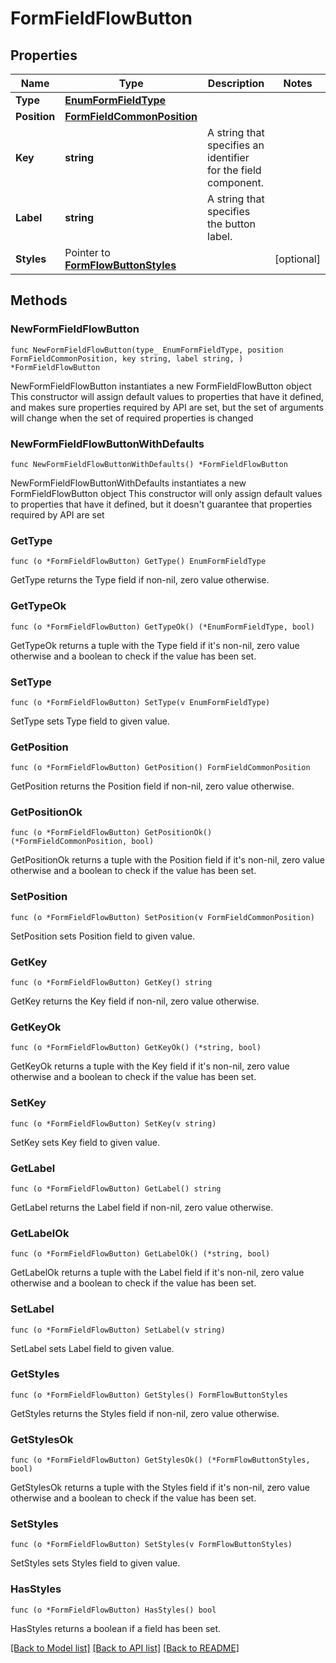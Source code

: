 # FormFieldFlowButton

## Properties

Name | Type | Description | Notes
------------ | ------------- | ------------- | -------------
**Type** | [**EnumFormFieldType**](EnumFormFieldType.md) |  | 
**Position** | [**FormFieldCommonPosition**](FormFieldCommonPosition.md) |  | 
**Key** | **string** | A string that specifies an identifier for the field component. | 
**Label** | **string** | A string that specifies the button label. | 
**Styles** | Pointer to [**FormFlowButtonStyles**](FormFlowButtonStyles.md) |  | [optional] 

## Methods

### NewFormFieldFlowButton

`func NewFormFieldFlowButton(type_ EnumFormFieldType, position FormFieldCommonPosition, key string, label string, ) *FormFieldFlowButton`

NewFormFieldFlowButton instantiates a new FormFieldFlowButton object
This constructor will assign default values to properties that have it defined,
and makes sure properties required by API are set, but the set of arguments
will change when the set of required properties is changed

### NewFormFieldFlowButtonWithDefaults

`func NewFormFieldFlowButtonWithDefaults() *FormFieldFlowButton`

NewFormFieldFlowButtonWithDefaults instantiates a new FormFieldFlowButton object
This constructor will only assign default values to properties that have it defined,
but it doesn't guarantee that properties required by API are set

### GetType

`func (o *FormFieldFlowButton) GetType() EnumFormFieldType`

GetType returns the Type field if non-nil, zero value otherwise.

### GetTypeOk

`func (o *FormFieldFlowButton) GetTypeOk() (*EnumFormFieldType, bool)`

GetTypeOk returns a tuple with the Type field if it's non-nil, zero value otherwise
and a boolean to check if the value has been set.

### SetType

`func (o *FormFieldFlowButton) SetType(v EnumFormFieldType)`

SetType sets Type field to given value.


### GetPosition

`func (o *FormFieldFlowButton) GetPosition() FormFieldCommonPosition`

GetPosition returns the Position field if non-nil, zero value otherwise.

### GetPositionOk

`func (o *FormFieldFlowButton) GetPositionOk() (*FormFieldCommonPosition, bool)`

GetPositionOk returns a tuple with the Position field if it's non-nil, zero value otherwise
and a boolean to check if the value has been set.

### SetPosition

`func (o *FormFieldFlowButton) SetPosition(v FormFieldCommonPosition)`

SetPosition sets Position field to given value.


### GetKey

`func (o *FormFieldFlowButton) GetKey() string`

GetKey returns the Key field if non-nil, zero value otherwise.

### GetKeyOk

`func (o *FormFieldFlowButton) GetKeyOk() (*string, bool)`

GetKeyOk returns a tuple with the Key field if it's non-nil, zero value otherwise
and a boolean to check if the value has been set.

### SetKey

`func (o *FormFieldFlowButton) SetKey(v string)`

SetKey sets Key field to given value.


### GetLabel

`func (o *FormFieldFlowButton) GetLabel() string`

GetLabel returns the Label field if non-nil, zero value otherwise.

### GetLabelOk

`func (o *FormFieldFlowButton) GetLabelOk() (*string, bool)`

GetLabelOk returns a tuple with the Label field if it's non-nil, zero value otherwise
and a boolean to check if the value has been set.

### SetLabel

`func (o *FormFieldFlowButton) SetLabel(v string)`

SetLabel sets Label field to given value.


### GetStyles

`func (o *FormFieldFlowButton) GetStyles() FormFlowButtonStyles`

GetStyles returns the Styles field if non-nil, zero value otherwise.

### GetStylesOk

`func (o *FormFieldFlowButton) GetStylesOk() (*FormFlowButtonStyles, bool)`

GetStylesOk returns a tuple with the Styles field if it's non-nil, zero value otherwise
and a boolean to check if the value has been set.

### SetStyles

`func (o *FormFieldFlowButton) SetStyles(v FormFlowButtonStyles)`

SetStyles sets Styles field to given value.

### HasStyles

`func (o *FormFieldFlowButton) HasStyles() bool`

HasStyles returns a boolean if a field has been set.


[[Back to Model list]](../README.md#documentation-for-models) [[Back to API list]](../README.md#documentation-for-api-endpoints) [[Back to README]](../README.md)


